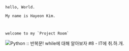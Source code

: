```
hello, World. 

My name is Hayeon Kim.   



welcome to my `Project Room` 
```





![Python :: 반복문! while에 대해 알아보자 #8 - IT에 취.하.개.](https://t1.daumcdn.net/cfile/tistory/99E01B4E5A4F4EB81B)

